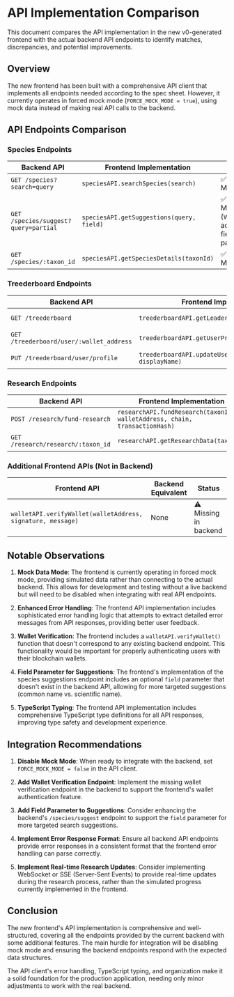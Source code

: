 # API Implementation Comparison

This document compares the API implementation in the new v0-generated frontend with the actual backend API endpoints to identify matches, discrepancies, and potential improvements.

## Overview

The new frontend has been built with a comprehensive API client that implements all endpoints needed according to the spec sheet. However, it currently operates in forced mock mode (`FORCE_MOCK_MODE = true`), using mock data instead of making real API calls to the backend.

## API Endpoints Comparison

### Species Endpoints

| Backend API | Frontend Implementation | Status |
|-------------|-------------------------|--------|
| `GET /species?search=query` | `speciesAPI.searchSpecies(search)` | ✅ Matching |
| `GET /species/suggest?query=partial` | `speciesAPI.getSuggestions(query, field)` | ✅ Matching (with additional field parameter) |
| `GET /species/:taxon_id` | `speciesAPI.getSpeciesDetails(taxonId)` | ✅ Matching |

### Treederboard Endpoints

| Backend API | Frontend Implementation | Status |
|-------------|-------------------------|--------|
| `GET /treederboard` | `treederboardAPI.getLeaderboard(limit)` | ✅ Matching |
| `GET /treederboard/user/:wallet_address` | `treederboardAPI.getUserProfile(walletAddress)` | ✅ Matching |
| `PUT /treederboard/user/profile` | `treederboardAPI.updateUserProfile(walletAddress, displayName)` | ✅ Matching |

### Research Endpoints

| Backend API | Frontend Implementation | Status |
|-------------|-------------------------|--------|
| `POST /research/fund-research` | `researchAPI.fundResearch(taxonId, walletAddress, chain, transactionHash)` | ✅ Matching |
| `GET /research/research/:taxon_id` | `researchAPI.getResearchData(taxonId)` | ✅ Matching |

### Additional Frontend APIs (Not in Backend)

| Frontend API | Backend Equivalent | Status |
|--------------|-------------------|--------|
| `walletAPI.verifyWallet(walletAddress, signature, message)` | None | ⚠️ Missing in backend |

## Notable Observations

1. **Mock Data Mode**: The frontend is currently operating in forced mock mode, providing simulated data rather than connecting to the actual backend. This allows for development and testing without a live backend but will need to be disabled when integrating with real API endpoints.

2. **Enhanced Error Handling**: The frontend API implementation includes sophisticated error handling logic that attempts to extract detailed error messages from API responses, providing better user feedback.

3. **Wallet Verification**: The frontend includes a `walletAPI.verifyWallet()` function that doesn't correspond to any existing backend endpoint. This functionality would be important for properly authenticating users with their blockchain wallets.

4. **Field Parameter for Suggestions**: The frontend's implementation of the species suggestions endpoint includes an optional `field` parameter that doesn't exist in the backend API, allowing for more targeted suggestions (common name vs. scientific name).

5. **TypeScript Typing**: The frontend API implementation includes comprehensive TypeScript type definitions for all API responses, improving type safety and development experience.

## Integration Recommendations

1. **Disable Mock Mode**: When ready to integrate with the backend, set `FORCE_MOCK_MODE = false` in the API client.

2. **Add Wallet Verification Endpoint**: Implement the missing wallet verification endpoint in the backend to support the frontend's wallet authentication feature.

3. **Add Field Parameter to Suggestions**: Consider enhancing the backend's `/species/suggest` endpoint to support the `field` parameter for more targeted search suggestions.

4. **Implement Error Response Format**: Ensure all backend API endpoints provide error responses in a consistent format that the frontend error handling can parse correctly.

5. **Implement Real-time Research Updates**: Consider implementing WebSocket or SSE (Server-Sent Events) to provide real-time updates during the research process, rather than the simulated progress currently implemented in the frontend.

## Conclusion

The new frontend's API implementation is comprehensive and well-structured, covering all the endpoints provided by the current backend with some additional features. The main hurdle for integration will be disabling mock mode and ensuring the backend endpoints respond with the expected data structures.

The API client's error handling, TypeScript typing, and organization make it a solid foundation for the production application, needing only minor adjustments to work with the real backend.